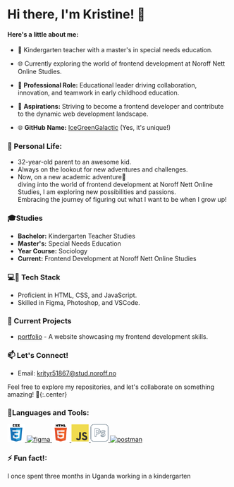 # Hi there, I'm Kristine! 👋

 #### Here's a little about me:
- 🍎 Kindergarten teacher with a master's in special needs education.
- 🌐 Currently exploring the world of frontend development at Noroff Nett Online Studies.

- 🏫 **Professional Role:** Educational leader driving collaboration, innovation, and teamwork in early childhood education.
- 🚀 **Aspirations:** Striving to become a frontend developer and contribute to the dynamic web development landscape.

- 🌐 **GitHub Name:** [IceGreenGalactic](https://github.com/IceGreenGalactic) (Yes, it's unique!)

  
### 🌈 Personal Life:
- 32-year-old parent to an awesome kid.
- Always on the lookout for new adventures and challenges.
- Now, on a new academic adventure🚀<br>
   diving into the world of frontend development at Noroff Nett Online Studies, I am exploring new possibilities and passions.<br>
   Embracing the journey of figuring out what I want to be when I grow up!
  

### 🎓Studies
-  **Bachelor:** Kindergarten Teacher Studies
-  **Master's:** Special Needs Education
-  **Year Course:** Sociology
-  **Current:** Frontend Development at Noroff Nett Online Studies
### 💻🎨 Tech Stack
- Proficient in HTML, CSS, and JavaScript.
-  Skilled in Figma, Photoshop, and VSCode.
 
### 🌱 Current Projects

- [portfolio](#) - A website showcasing my frontend development skills.

### 📫 Let's Connect!

- Email: krityr51867@stud.noroff.no

Feel free to explore my repositories, and let's collaborate on something amazing! 🚀{:.center}


### 💬Languages and Tools:

<p align="left">
  <a href="https://www.w3schools.com/css/" target="_blank" rel="noreferrer">
    <img src="https://raw.githubusercontent.com/devicons/devicon/master/icons/css3/css3-original-wordmark.svg" alt="css3" width="40" height="40"/>
  </a>
  <a href="https://www.figma.com/" target="_blank" rel="noreferrer">
    <img src="https://www.vectorlogo.zone/logos/figma/figma-icon.svg" alt="figma" width="40" height="40"/>
  </a>
  <a href="https://www.w3.org/html/" target="_blank" rel="noreferrer">
    <img src="https://raw.githubusercontent.com/devicons/devicon/master/icons/html5/html5-original-wordmark.svg" alt="html5" width="40" height="40"/>
  </a>
  <a href="https://developer.mozilla.org/en-US/docs/Web/JavaScript" target="_blank" rel="noreferrer">
    <img src="https://raw.githubusercontent.com/devicons/devicon/master/icons/javascript/javascript-original.svg" alt="javascript" width="40" height="40"/>
  </a>
  <a href="https://www.photoshop.com/en" target="_blank" rel="noreferrer">
    <img src="https://raw.githubusercontent.com/devicons/devicon/master/icons/photoshop/photoshop-line.svg" alt="photoshop" width="40" height="40"/>
  </a>
  <a href="https://postman.com" target="_blank" rel="noreferrer">
    <img src="https://www.vectorlogo.zone/logos/getpostman/getpostman-icon.svg" alt="postman" width="40" height="40"/>
  </a>
</p>

### ⚡ Fun fact!:

I once spent three months in Uganda working in a kindergarten

